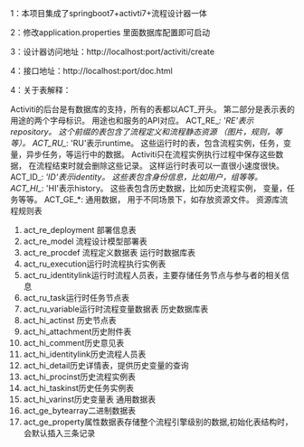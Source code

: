 1：本项目集成了springboot7+activti7+流程设计器一体

2：修改application.properties 里面数据库配置即可启动

3：设计器访问地址：http://localhost:port/activiti/create

4：接口地址：http://localhost:port/doc.html

4：关于表解释：

Activiti的后台是有数据库的支持，所有的表都以ACT_开头。 第二部分是表示表的用途的两个字母标识。 用途也和服务的API对应。
ACT_RE_*: 'RE'表示repository。 这个前缀的表包含了流程定义和流程静态资源 （图片，规则，等等）。
ACT_RU_*: 'RU'表示runtime。 这些运行时的表，包含流程实例，任务，变量，异步任务，等运行中的数据。 Activiti只在流程实例执行过程中保存这些数据， 在流程结束时就会删除这些记录。 这样运行时表可以一直很小速度很快。
ACT_ID_*: 'ID'表示identity。 这些表包含身份信息，比如用户，组等等。
ACT_HI_*: 'HI'表示history。 这些表包含历史数据，比如历史流程实例， 变量，任务等等。
ACT_GE_*: 通用数据， 用于不同场景下，如存放资源文件。
资源库流程规则表
1) act_re_deployment 部署信息表
2) act_re_model  流程设计模型部署表
3) act_re_procdef  流程定义数据表
   运行时数据库表
1) act_ru_execution运行时流程执行实例表
2) act_ru_identitylink运行时流程人员表，主要存储任务节点与参与者的相关信息
3) act_ru_task运行时任务节点表
4) act_ru_variable运行时流程变量数据表
   历史数据库表
1) act_hi_actinst 历史节点表
2) act_hi_attachment历史附件表
3) act_hi_comment历史意见表
4) act_hi_identitylink历史流程人员表
5) act_hi_detail历史详情表，提供历史变量的查询
6) act_hi_procinst历史流程实例表
7) act_hi_taskinst历史任务实例表
8) act_hi_varinst历史变量表
   通用数据表
1) act_ge_bytearray二进制数据表
2) act_ge_property属性数据表存储整个流程引擎级别的数据,初始化表结构时，会默认插入三条记录